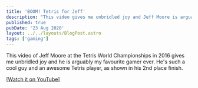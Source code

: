 ```yaml
---
title: 'BOOM! Tetris for Jeff'
description: "This video gives me unbridled joy and Jeff Moore is arguably my favourite gamer ever. He's such a cool guy and an awesome Tetris player."
published: true
pubDate: '23 Aug 2020'
layout: ../../layouts/BlogPost.astro
tags: ['gaming']
---
```


This video of Jeff Moore at the Tetris World Championships in 2016 gives me unbridled joy and he is arguably my favourite gamer ever. He's such a cool guy and an awesome Tetris player, as shown in his 2nd place finish.

[[Watch it on YouTube](https://www.youtube.com/watch?v=RlnlDKznIaw)]